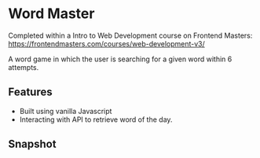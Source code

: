 # Word Master

Completed within a Intro to Web Development course on Frontend Masters:
https://frontendmasters.com/courses/web-development-v3/

A word game in which the user is searching for a given word within 6 attempts.

## Features

- Built using vanilla Javascript
- Interacting with API to retrieve word of the day.

## Snapshot
